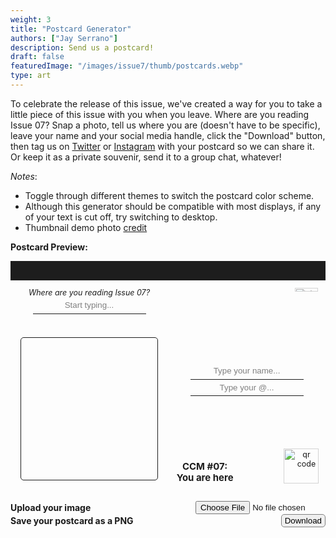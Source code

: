 ```yaml
---
weight: 3
title: "Postcard Generator"
authors: ["Jay Serrano"]
description: Send us a postcard!
draft: false
featuredImage: "/images/issue7/thumb/postcards.webp"
type: art
---
```


To celebrate the release of this issue, we've created a way for you to take a little piece of this issue with you when you leave. Where are you reading Issue 07? Snap a photo, tell us where you are (doesn't have to be specific), leave your name and your social media handle, click the "Download" button, then tag us on [Twitter](https://twitter.com/cicadacreatemag) or [Instagram](https://www.instagram.com/cicadacreativemag/) with your postcard so we can share it. Or keep it as a private souvenir, send it to a group chat, whatever!

*Notes*:
- Toggle through different themes to switch the postcard color scheme.
- Although this generator should be compatible with most displays, if any of your text is cut off, try switching to desktop. 
- Thumbnail demo photo [credit](https://unsplash.com/photos/twukN12EN7c) 

<script type="text/javascript" src="https://html2canvas.hertzen.com/dist/html2canvas.min.js"></script>

**Postcard Preview:**

<div id="postcard"> 

<div id="postcard-left"> 
<div id="postcard-question"> <em>Where are you reading Issue 07?</em><br>
<input type="text" id="answer" placeholder="Start typing..." class="postcardInput">
</div>
<div id="postcard-image"> </div>
</div>

<div id="postcard-right"> 
<div id="stamp"><img id="stamp-img" src='/icons/stamps/red-c.png' alt="icon"></div>

<input type="text" id="name" placeholder="Type your name..." class="postcardInput"> <br>
<input type="text" id="socials" placeholder="Type your @..." class="postcardInput"> <br>
<div id="logo-qr">
<div id="logo">CCM #07: <br> You are here</div>
<img id="qr-img" src='/images/issue7/qr.webp' alt="qr code"></div>
</div>

</div>

<br>
<div class="option"><strong>Upload your image</strong><br>
<input type="file" id="upload" accept ="image/jpeg, image/png, image/jpg"></div>

<div class="option"><strong>Save your postcard as a PNG</strong><br>
<button id="download">Download</button>   

</div>
</div>
</div>
                
<style>
#postcard {
display: flex;
width: 100%;
overflow: hidden;
aspect-ratio: 3 / 2;
font-size: calc(0.6rem + 0.3vw);
border: 2px solid var(--text-color);
background-color: var(--bg-color);
filter: brightness(1.1);
border-top: 2.5em solid;
}
#postcard-left, #postcard-right {
display: flex;
flex-direction: column;
width: 50%;
text-align: center;
}
#postcard-left {
border-right: 2px dashed var(--text-color);
}
#postcard-right {
justify-content: space-between;
}
#postcard-question {
margin: 1em;
height: 15%;
}
.postcardInput {
text-align: center;
line-height: calc(0.25 + 1 + 0.5);
max-width: 80%;
background-color: transparent;
color: var(--text-color);
border: 0;
outline:0;
border-bottom: 1px solid;
overflow: hidden;
}
.postcardInput::placeholder, .postcardInput::-moz-placeholder {
font-family: var(--body-font);
font-size: calc(0.6rem + 0.39vw);
}
input::placeholder {
overflow: visible;
}
#postcard-image {
flex: 1;
margin: 1rem;
background: center / cover no-repeat;
border: 1px solid;
border-radius: 5px;
}
#stamp {
text-align: right;
padding: 1em;
}
#logo-qr {
padding: calc(1em - 0.2vw);
display: flex;
align-items: flex-end;
justify-content: space-between;
}
#logo {
font-weight: bold;
width: 6.5em;
font-family: var(--header-font);
font-size: calc(0.7rem + 0.39vw);
}
#qr-img {
width: calc(2rem + 2.5vw);
}
#stamp-img {
width: 40%;
}
.option {
display: flex;
align-items: center;
justify-content: space-between;
}
#input {
font-size: 0.9rem;
height: 1.5rem;
width: 15rem;
}
input[type="file"] {
width: 13rem;
border: 0;
}
input[type="file"i] {
background-color: var(--bg-color);
color: var(--text-color);
}
#download {
border: 1px solid gray;
border-radius: 5px;
padding: 2px 5px;
}
 @media (max-width: 400px) {
#postcard {
font-size: 0.6rem;
}
#logo {
width: 6.3em;
font-size: calc(0.6rem + 0.39vw);
}
#qr-img {
width: calc(1.5rem + 2.5vw);
} 
.postcardInput {
    line-height: calc(0.4 + 1 + 0.5);
}
 }

</style>
<script>
// Upload image
const image_input = document.querySelector("#upload");
image_input.addEventListener("change", function() {
  const file_reader = new FileReader();
  file_reader.addEventListener("load", () => {
    const uploaded_image = file_reader.result;
    document.querySelector("#postcard-image").style.backgroundImage = `url(${uploaded_image})`;
  });
  file_reader.readAsDataURL(this.files[0]);
});

// Change the stamp to the selected color.
function setStamp(color) {
  const icon = document.getElementById("stamp-img");
  const iconColor = mapThemeToIconColor(color);
  icon.src = `/icons/stamps/${iconColor}-c.png`;
}  

// Download image
document.getElementById("download").addEventListener("click", function() {
    html2canvas(document.querySelector('#postcard'),{useCORS: true,allowTaint: true,}).then(function(canvas) {
        saveAs(canvas.toDataURL(), 'ccm-postcard.png');
    });
});
function saveAs(uri, filename) {
    var link = document.createElement('a');
    if (typeof link.download === 'string') {
        link.href = uri;
        link.download = filename;
        //Firefox requires the link to be in the body
        document.body.appendChild(link);
        //simulate click
        link.click();
        //remove the link when done
        document.body.removeChild(link);
    } else {
        window.open(uri);
    }
}

    </script>